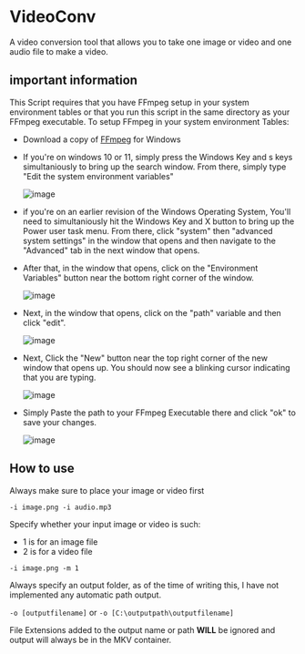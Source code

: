 # VideoConv
A video conversion tool that allows you to take one image or video and one audio file to make a video.
## important information
This Script requires that you have FFmpeg setup in your system environment tables or that you run this script in the same directory as your FFmpeg executable.
To setup FFmpeg in your system environment Tables:
* Download a copy of [FFmpeg](https://www.ffmpeg.org/download.html#build-windows) for Windows
* If you're on windows 10 or 11, simply press the Windows Key and s keys simultaniously to bring up the search window. From there, simply type "Edit the system environment variables" 
    
    ![image](https://user-images.githubusercontent.com/42657178/157209063-115067e7-4fa7-4647-a59f-a6a778855a9d.png)
   
* if you're on an earlier revision of the Windows Operating System, You'll need to simultaniously hit the Windows Key and X button to bring up the Power user task menu. From there, click "system" then "advanced system settings" in the window that opens and then navigate to the "Advanced" tab in the next window that opens.
* After that, in the window that opens, click on the "Environment Variables" button near the bottom right corner of the window.
    
    ![image](https://user-images.githubusercontent.com/42657178/157209462-47992666-552d-4c27-9090-abffb82c1340.png)

* Next, in the window that opens, click on the "path" variable and then click "edit".

    ![image](https://user-images.githubusercontent.com/42657178/157210011-6f7faa90-15ad-4641-836e-cf8313a5ca78.png)

* Next, Click the "New" button near the top right corner of the new window that opens up. You should now see a blinking cursor indicating that you are typing.

    ![image](https://user-images.githubusercontent.com/42657178/157211692-7b15a1a9-2ab7-429e-b260-312cb88c8e4e.png)

* Simply Paste the path to your FFmpeg Executable there and click "ok" to save your changes.

    ![image](https://user-images.githubusercontent.com/42657178/157210209-35d66d71-4650-4e56-b2c6-4fe2d8f0b16c.png)

## How to use

Always make sure to place your image or video first

``-i image.png -i audio.mp3``

Specify whether your input image or video is such:

* 1 is for an image file
* 2 is for a video file

``-i image.png -m 1``

Always specify an output folder, as of the time of writing this, I have not implemented any automatic path output.

``-o [outputfilename]`` or ``-o [C:\outputpath\outputfilename]``

File Extensions added to the output name or path **WILL** be ignored and output will always be in the MKV container.
